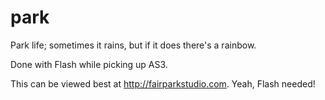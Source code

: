 # park
Park life; sometimes it rains, but if it does there's a rainbow.

Done with Flash while picking up AS3.

This can be viewed best at http://fairparkstudio.com.  Yeah, Flash needed!
